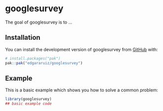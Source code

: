 
# googlesurvey

<!-- badges: start -->
<!-- badges: end -->

The goal of googlesurvey is to ...

## Installation

You can install the development version of googlesurvey from [GitHub](https://github.com/) with:

``` r
# install.packages("pak")
pak::pak("edgararuiz/googlesurvey")
```

## Example

This is a basic example which shows you how to solve a common problem:

``` r
library(googlesurvey)
## basic example code
```

